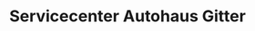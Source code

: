 ---
title: "Servicecenter Autohaus Gitter"
url: /erfurt/servicecenter-autohaus-gitter/
shop: Autohaus
---